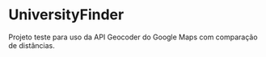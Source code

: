 # UniversityFinder
Projeto teste para uso da API Geocoder do Google Maps com comparação de distâncias.
